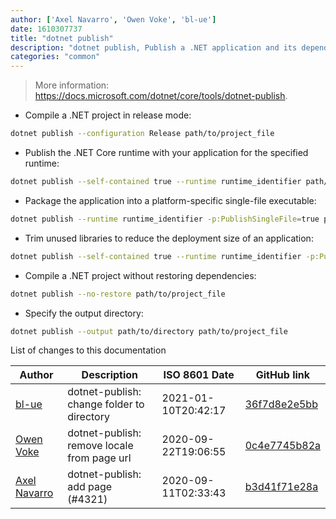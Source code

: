```yaml
---
author: ['Axel Navarro', 'Owen Voke', 'bl-ue']
date: 1610307737
title: "dotnet publish"
description: "dotnet publish, Publish a .NET application and its dependencies to a directory for deployment to a hosting system."
categories: "common"
---
```

> More information: <https://docs.microsoft.com/dotnet/core/tools/dotnet-publish>.

- Compile a .NET project in release mode:

```bash
dotnet publish --configuration Release path/to/project_file
```

- Publish the .NET Core runtime with your application for the specified runtime:

```bash
dotnet publish --self-contained true --runtime runtime_identifier path/to/project_file
```

- Package the application into a platform-specific single-file executable:

```bash
dotnet publish --runtime runtime_identifier -p:PublishSingleFile=true path/to/project_file
```

- Trim unused libraries to reduce the deployment size of an application:

```bash
dotnet publish --self-contained true --runtime runtime_identifier -p:PublishTrimmed=true path/to/project_file
```

- Compile a .NET project without restoring dependencies:

```bash
dotnet publish --no-restore path/to/project_file
```

- Specify the output directory:

```bash
dotnet publish --output path/to/directory path/to/project_file
```
List of changes to this documentation


Author | Description | ISO 8601 Date | GitHub link
------|-----|-----|-----
[bl-ue](mailto:54780737+bl-ue@users.noreply.github.com) | dotnet-publish: change folder to directory | 2021-01-10T20:42:17 | [36f7d8e2e5bb](https://github.com/tldr-pages/tldr/commit/36f7d8e2e5bb43ae1f1db34069c8b17286a5404b)
[Owen Voke](mailto:development@voke.dev) | dotnet-publish: remove locale from page url | 2020-09-22T19:06:55 | [0c4e7745b82a](https://github.com/tldr-pages/tldr/commit/0c4e7745b82af8d309d439051905b9a8d03049b1)
[Axel Navarro](mailto:navarroaxel@gmail.com) | dotnet-publish: add page (#4321) | 2020-09-11T02:33:43 | [b3d41f71e28a](https://github.com/tldr-pages/tldr/commit/b3d41f71e28a2abacfb11a37ee6ba62846513d1c)

